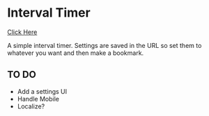 # Interval Timer

[Click Here](https://greggman.github.io/interval-timer/)

A simple interval timer. Settings are saved in the URL so set them to whatever
you want and then make a bookmark.

## TO DO

* Add a settings UI
* Handle Mobile
* Localize?





